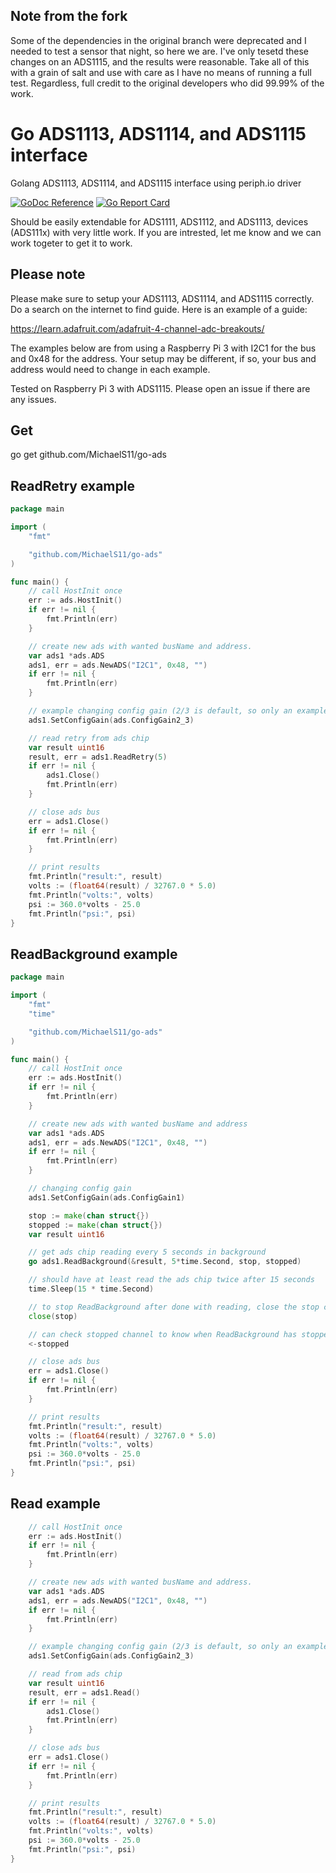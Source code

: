 ## Note from the fork

Some of the dependencies in the original branch were deprecated and I needed to test a sensor that night, so here we are. I've only tesetd these changes on an ADS1115, and the results were reasonable. Take all of this with a grain of salt and use with care as I have no means of running a full test. 
Regardless, full credit to the original developers who did 99.99% of the work.

# Go ADS1113, ADS1114, and ADS1115 interface

Golang ADS1113, ADS1114, and ADS1115 interface using periph.io driver

[![GoDoc Reference](https://godoc.org/github.com/MichaelS11/go-ads?status.svg)](http://godoc.org/github.com/MichaelS11/go-ads)
[![Go Report Card](https://goreportcard.com/badge/github.com/MichaelS11/go-ads)](https://goreportcard.com/report/github.com/MichaelS11/go-ads)

Should be easily extendable for ADS1111, ADS1112, and ADS1113, devices (ADS111x) with very little work. If you are intrested, let me know and we can work togeter to get it to work.


## Please note

Please make sure to setup your ADS1113, ADS1114, and ADS1115 correctly. Do a search on the internet to find guide. Here is an example of a guide:

https://learn.adafruit.com/adafruit-4-channel-adc-breakouts/

The examples below are from using a Raspberry Pi 3 with I2C1 for the bus and 0x48 for the address. Your setup may be different, if so, your bus and address would need to change in each example.

Tested on Raspberry Pi 3 with ADS1115. Please open an issue if there are any issues.


## Get

go get github.com/MichaelS11/go-ads


## ReadRetry example

```go
package main

import (
	"fmt"

	"github.com/MichaelS11/go-ads"
)

func main() {
	// call HostInit once
	err := ads.HostInit()
	if err != nil {
		fmt.Println(err)
	}

	// create new ads with wanted busName and address. 
	var ads1 *ads.ADS
	ads1, err = ads.NewADS("I2C1", 0x48, "")
	if err != nil {
		fmt.Println(err)
	}

	// example changing config gain (2/3 is default, so only an example)
	ads1.SetConfigGain(ads.ConfigGain2_3)

	// read retry from ads chip
	var result uint16
	result, err = ads1.ReadRetry(5)
	if err != nil {
		ads1.Close()
		fmt.Println(err)
	}

	// close ads bus
	err = ads1.Close()
	if err != nil {
		fmt.Println(err)
	}

	// print results
	fmt.Println("result:", result)
	volts := (float64(result) / 32767.0 * 5.0)
	fmt.Println("volts:", volts)
	psi := 360.0*volts - 25.0
	fmt.Println("psi:", psi)
}
```


## ReadBackground example

```go
package main

import (
	"fmt"
	"time"

	"github.com/MichaelS11/go-ads"
)

func main() {
	// call HostInit once
	err := ads.HostInit()
	if err != nil {
		fmt.Println(err)
	}

	// create new ads with wanted busName and address
	var ads1 *ads.ADS
	ads1, err = ads.NewADS("I2C1", 0x48, "")
	if err != nil {
		fmt.Println(err)
	}

	// changing config gain
	ads1.SetConfigGain(ads.ConfigGain1)

	stop := make(chan struct{})
	stopped := make(chan struct{})
	var result uint16

	// get ads chip reading every 5 seconds in background
	go ads1.ReadBackground(&result, 5*time.Second, stop, stopped)

	// should have at least read the ads chip twice after 15 seconds
	time.Sleep(15 * time.Second)

	// to stop ReadBackground after done with reading, close the stop channel
	close(stop)

	// can check stopped channel to know when ReadBackground has stopped
	<-stopped

	// close ads bus
	err = ads1.Close()
	if err != nil {
		fmt.Println(err)
	}

	// print results
	fmt.Println("result:", result)
	volts := (float64(result) / 32767.0 * 5.0)
	fmt.Println("volts:", volts)
	psi := 360.0*volts - 25.0
	fmt.Println("psi:", psi)
}
```


## Read example

```go
	// call HostInit once
	err := ads.HostInit()
	if err != nil {
		fmt.Println(err)
	}

	// create new ads with wanted busName and address. 
	var ads1 *ads.ADS
	ads1, err = ads.NewADS("I2C1", 0x48, "")
	if err != nil {
		fmt.Println(err)
	}

	// example changing config gain (2/3 is default, so only an example)
	ads1.SetConfigGain(ads.ConfigGain2_3)

	// read from ads chip
	var result uint16
	result, err = ads1.Read()
	if err != nil {
		ads1.Close()
		fmt.Println(err)
	}

	// close ads bus
	err = ads1.Close()
	if err != nil {
		fmt.Println(err)
	}

	// print results
	fmt.Println("result:", result)
	volts := (float64(result) / 32767.0 * 5.0)
	fmt.Println("volts:", volts)
	psi := 360.0*volts - 25.0
	fmt.Println("psi:", psi)
}
```
